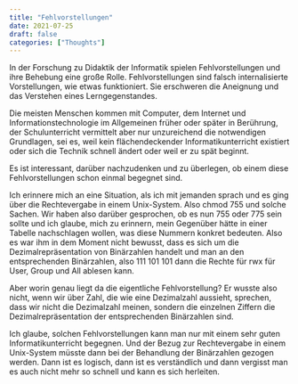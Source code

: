 ```yaml
---
title: "Fehlvorstellungen"
date: 2021-07-25
draft: false
categories: ["Thoughts"]
---
```


In der Forschung zu Didaktik der Informatik spielen Fehlvorstellungen und ihre Behebung eine große Rolle.
Fehlvorstellungen sind falsch internalisierte Vorstellungen, wie etwas funktioniert. Sie erschweren die Aneignung und das Verstehen eines Lerngegenstandes.

Die meisten Menschen kommen mit Computer, dem Internet und Informationstechnologie im Allgemeinen früher oder später in Berührung, der Schulunterricht vermittelt aber nur unzureichend die notwendigen Grundlagen, sei es, weil kein flächendeckender Informatikunterricht existiert oder sich die Technik schnell ändert oder weil er zu spät beginnt.

Es ist interessant, darüber nachzudenken und zu überlegen, ob einem diese Fehlvorstellungen schon einmal begegnet sind.

Ich erinnere mich an eine Situation, als ich mit jemanden sprach und es ging über die Rechtevergabe in einem Unix-System. Also chmod 755 und solche Sachen. Wir haben also darüber gesprochen, ob es nun 755 oder 775 sein sollte und ich glaube, mich zu erinnern, mein Gegenüber hätte in einer Tabelle nachschlagen wollen, was diese Nummern konkret bedeuten. Also es war ihm in dem Moment nicht bewusst, dass es sich um die Dezimalrepräsentation von Binärzahlen handelt und man an den entsprechenden Binärzahlen, also 111 101 101 dann die Rechte für rwx für User, Group und All ablesen kann.

Aber worin genau liegt da die eigentliche Fehlvorstellung? Er wusste also nicht, wenn wir über Zahl, die wie eine Dezimalzahl aussieht, sprechen, dass wir nicht die Dezimalzahl meinen, sondern die einzelnen Ziffern die Dezimalrepräsentation der entsprechenden Binärzahlen sind.

Ich glaube, solchen Fehlvorstellungen kann man nur mit einem sehr guten Informatikunterricht begegnen. Und der Bezug zur Rechtevergabe in einem Unix-System müsste dann bei der Behandlung der Binärzahlen gezogen werden. Dann ist es logisch, dann ist es verständlich und dann vergisst man es auch nicht mehr so schnell und kann es sich herleiten.